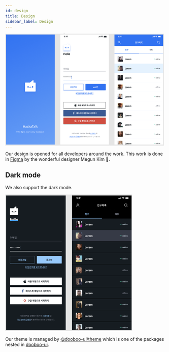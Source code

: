 ```yaml
---
id: design
title: Design
sidebar_label: Design
---
```


<img src="images/hackatalk-figma-light.png" width="500"/>

Our design is opened for all developers around the work. This work is done in [Figma](https://www.figma.com) by the wonderful designer Megun Kim :tada:.

## Dark mode

We also support the dark mode.

<img src="images/hackatalk-figma-dark.png" width="400"/>

Our theme is managed by [@dooboo-ui/theme](https://www.npmjs.com/package/@dooboo-ui/theme) which is one of the packages nested in [dooboo-ui](http://github.com/dooboolab/dooboo-ui).
